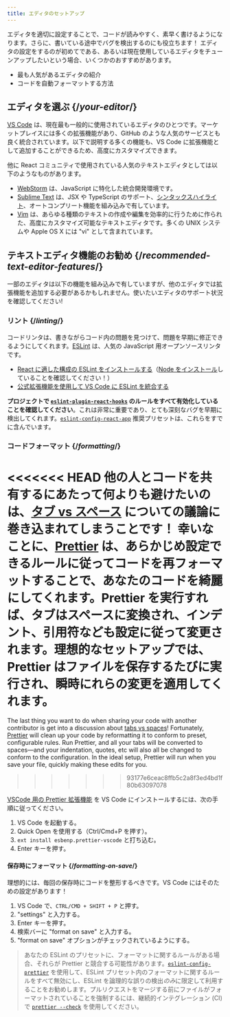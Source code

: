 ```yaml
---
title: エディタのセットアップ
---
```


<Intro>

エディタを適切に設定することで、コードが読みやすく、素早く書けるようになります。さらに、書いている途中でバグを検出するのにも役立ちます！ エディタの設定をするのが初めてである、あるいは現在使用しているエディタをチューンアップしたいという場合、いくつかのおすすめがあります。

</Intro>

<YouWillLearn>

* 最も人気があるエディタの紹介
* コードを自動フォーマットする方法

</YouWillLearn>

## エディタを選ぶ {/*your-editor*/}

[VS Code](https://code.visualstudio.com/) は、現在最も一般的に使用されているエディタのひとつです。マーケットプレイスには多くの拡張機能があり、GitHub のような人気のサービスとも良く統合されています。以下で説明する多くの機能も、VS Code に拡張機能として追加することができるため、高度にカスタマイズできます。

他に React コミュニティで使用されている人気のテキストエディタとしては以下のようなものがあります。

* [WebStorm](https://www.jetbrains.com/webstorm/) は、JavaScript に特化した統合開発環境です。
* [Sublime Text](https://www.sublimetext.com/) は、JSX や TypeScript のサポート、[シンタックスハイライト](https://stackoverflow.com/a/70960574/458193)、オートコンプリート機能を組み込みで有しています。
* [Vim](https://www.vim.org/) は、あらゆる種類のテキストの作成や編集を効率的に行うために作られた、高度にカスタマイズ可能なテキストエディタです。多くの UNIX システムや Apple OS X には "vi" として含まれています。

## テキストエディタ機能のお勧め {/*recommended-text-editor-features*/}

一部のエディタは以下の機能を組み込みで有していますが、他のエディタでは拡張機能を追加する必要があるかもしれません。使いたいエディタのサポート状況を確認してください!

### リント {/*linting*/}

コードリンタは、書きながらコード内の問題を見つけて、問題を早期に修正できるようにしてくれます。[ESLint](https://eslint.org/) は、人気の JavaScript 用オープンソースリンタです。

* [React に適した構成の ESLint をインストールする](https://www.npmjs.com/package/eslint-config-react-app)（[Node をインストール](https://nodejs.org/en/download/current/)していることを確認してください！）
* [公式拡張機能を使用して VS Code に ESLint を統合する](https://marketplace.visualstudio.com/items?itemName=dbaeumer.vscode-eslint)

**プロジェクトで [`eslint-plugin-react-hooks`](https://www.npmjs.com/package/eslint-plugin-react-hooks) のルールをすべて有効化していることを確認してください**。これは非常に重要であり、とても深刻なバグを早期に検出してくれます。[`eslint-config-react-app`](https://www.npmjs.com/package/eslint-config-react-app) 推奨プリセットは、これらをすでに含んでいます。

### コードフォーマット {/*formatting*/}

<<<<<<< HEAD
他の人とコードを共有するにあたって何よりも避けたいのは、[タブ vs スペース](https://www.google.com/search?q=tabs+vs+spaces) についての議論に巻き込まれてしまうことです！ 幸いなことに、[Prettier](https://prettier.io/) は、あらかじめ設定できるルールに従ってコードを再フォーマットすることで、あなたのコードを綺麗にしてくれます。Prettier を実行すれば、タブはスペースに変換され、インデント、引用符なども設定に従って変更されます。理想的なセットアップでは、Prettier はファイルを保存するたびに実行され、瞬時にれらの変更を適用してくれます。
=======
The last thing you want to do when sharing your code with another contributor is get into a discussion about [tabs vs spaces](https://www.google.com/search?q=tabs+vs+spaces)! Fortunately, [Prettier](https://prettier.io/) will clean up your code by reformatting it to conform to preset, configurable rules. Run Prettier, and all your tabs will be converted to spaces—and your indentation, quotes, etc will also all be changed to conform to the configuration. In the ideal setup, Prettier will run when you save your file, quickly making these edits for you.
>>>>>>> 93177e6ceac8ffb5c2a8f3ed4bd1f80b63097078

[VSCode 用の Prettier 拡張機能](https://marketplace.visualstudio.com/items?itemName=esbenp.prettier-vscode) を VS Code にインストールするには、次の手順に従ってください。

1. VS Code を起動する。
2. Quick Open を使用する（Ctrl/Cmd+P を押す）。
3. `ext install esbenp.prettier-vscode` と打ち込む。
4. Enter キーを押す。

#### 保存時にフォーマット {/*formatting-on-save*/}

理想的には、毎回の保存時にコードを整形するべきです。VS Code にはそのための設定があります！

1. VS Code で、`CTRL/CMD + SHIFT + P` と押す。
2. "settings" と入力する。
3. Enter キーを押す。
4. 検索バーに "format on save" と入力する。
5. "format on save" オプションがチェックされているようにする。

> あなたの ESLint のプリセットに、フォーマットに関するルールがある場合、それらが Prettier と競合する可能性があります。[`eslint-config-prettier`](https://github.com/prettier/eslint-config-prettier) を使用して、ESLint プリセット内のフォーマットに関するルールをすべて無効にし、ESLint を論理的な誤りの検出*のみ*に限定して利用することをお勧めします。プルリクエストをマージする前にファイルがフォーマットされていることを強制するには、継続的インテグレーション (CI) で [`prettier --check`](https://prettier.io/docs/en/cli.html#--check) を使用してください。
